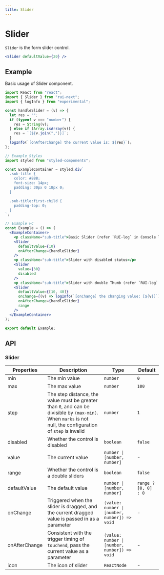 ```yaml
---
title: Slider
---
```


# Slider

`Slider` is the form slider control.

```jsx
<Slider defaultValue={20} />
```

## Example

Basic usage of Slider component.

```jsx live=local
import React from "react";
import { Slider } from "rui-next";
import { logInfo } from "experimental";

const handleSlider = (v) => {
  let res = "";
  if (typeof v === "number") {
    res = String(v);
  } else if (Array.isArray(v)) {
    res = `[${v.join(",")}]`;
  }
  logInfo(`[onAfterChange] the current value is: ${res}`);
};

// Example Styles
import styled from "styled-components";

const ExampleContainer = styled.div`
  .sub-title {
    color: #888;
    font-size: 14px;
    padding: 30px 0 18px 0;
  }

  .sub-title:first-child {
    padding-top: 0;
  }
`;

// Example FC
const Example = () => (
  <ExampleContainer>
    <p className="sub-title">Basic Slider (refer `RUI-log` in Console log)</p>
    <Slider
      defaultValue={10}
      onAfterChange={handleSlider}
    />
    <p className="sub-title">Slider with disabled status</p>
    <Slider
      value={30}
      disabled
    />
    <p className="sub-title">Slider with double Thumb (refer `RUI-log` in Console log)</p>
    <Slider
      defaultValue={[10, 40]}
      onChange={(v) => logInfo(`[onChange] the changing value: [${v}]`)}
      onAfterChange={handleSlider}
      range
    />
  </ExampleContainer>
);

export default Example;
```

## API

### Slider

Properties | Description | Type | Default
-----------|------------|------|--------
| min | The min value | `number` | `0` |
| max | The max value | `number` | `100` |
| step | The step distance, the value must be greater than `0`, and can be divisible by `(max-min)`. When `marks` is not null, the configuration of `step` is invalid | `number` | `1` |
| disabled | Whether the control is disabled | `boolean` | `false` |
| value | The current value | `number \| [number, number]` | - |
| range | Whether the control is a double sliders | `boolean` | `false` |
| defaultValue | The default value | `number \| [number, number]` | `range ? [0, 0] : 0` |
| onChange | Triggered when the slider is dragged, and the current dragged value is passed in as a parameter | `(value: number \| [number, number]) => void` | - |
| onAfterChange | Consistent with the trigger timing of `touchend`, pass the current value as a parameter | `(value: number \| [number, number]) => void` | - |
| icon | The icon of slider | `ReactNode`| - |
